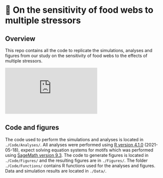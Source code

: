 # :book: On the sensitivity of food webs to multiple stressors
<!-- [![DOI](https://zenodo.org/badge/.svg)](https://zenodo.org/badge/latestdoi/) -->



## Overview

This repo contains all the code to replicate the simulations, analyses and figures from our study on the sensitivity of food webs to the effects of multiple stressors.

![](https://github.com/david-beauchesne/FoodWeb-MultiStressors/blob/master/Figures/Figure_2.pdf?raw=true)


## Code and figures

The code used to perform the simulations and analyses is located in `./Code/Analyses/`. All analyses were performed using [R version 4.1.0](https://www.r-project.org/) (2021-05-18), expect solving equation systems for motifs which was performed using [SageMath version 9.3](https://www.sagemath.org/). The code to generate figures is located in `./Code/Figures/` and the resulting figures are in `./Figures/`. The folder `./Code/Functions/` contains R functions used for the analyses and figures. Data and simulation results are located in `./Data/`.
